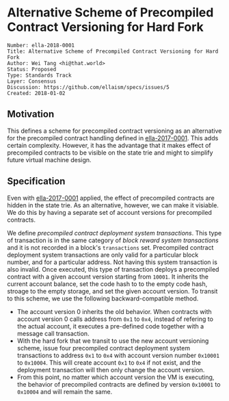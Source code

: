 # Alternative Scheme of Precompiled Contract Versioning for Hard Fork

    Number: ella-2018-0001
    Title: Alternative Scheme of Precompiled Contract Versioning for Hard Fork
    Author: Wei Tang <hi@that.world>
    Status: Proposed
    Type: Standards Track
    Layer: Consensus
    Discussion: https://github.com/ellaism/specs/issues/5
    Created: 2018-01-02

## Motivation

This defines a scheme for precompiled contract versioning as an alternative for the precompiled contract handling defined in [ella-2017-0001](./2017-0001-account-version.md). This adds certain complexity. However, it has the advantage that it makes effect of precompiled contracts to be visible on the state trie and might to simplify future virtual machine design.

## Specification

Even with [ella-2017-0001](./2017-0001-account-version.md) applied, the effect of precompiled contracts are hidden in the state trie. As an alternative, however, we can make it visiable. We do this by having a separate set of account versions for precompiled contracts.

We define *precompiled contract deployment system transactions*. This type of transaction is in the same category of *block reward system transactions* and it is not recorded in a block's `transactions` set. Precompiled contract deployment system transactions are only valid for a particular block number, and for a particular address. Not having this system transaction is also invalid. Once executed, this type of transaction deploys a precompiled contract with a given account version starting from `10001`. It inherits the current account balance, set the code hash to to the empty code hash, stroage to the empty storage, and set the given account version. To transit to this scheme, we use the following backward-compatible method.

* The account version 0 inherits the old behavior. When contracts with account version 0 calls address from `0x1` to `0x4`, instead of refering to the actual account, it executes a pre-defined code together with a message call transaction.
* With the hard fork that we transit to use the new account versioning scheme, issue four precompiled contract deployment system transactions to address `0x1` to `0x4` with account version number `0x10001` to `0x10004`. This will create account `0x1` to `0x4` if not exist, and the deployment transaction will then only change the account version.
* From this point, no matter which account version the VM is executing, the behavior of precompiled contracts are defined by version `0x10001` to `0x10004` and will remain the same.
